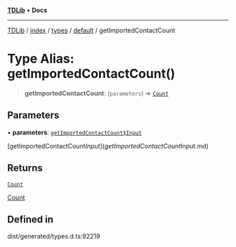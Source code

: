 [**TDLib**](../../../../../../README.md) • **Docs**

***

[TDLib](../../../../../../modules.md) / [index](../../../../../README.md) / [types](../../../README.md) / [default](../README.md) / getImportedContactCount

# Type Alias: getImportedContactCount()

> **getImportedContactCount**: (`parameters`) => [`Count`](Count.md)

## Parameters

• **parameters**: [`getImportedContactCount$Input`](getImportedContactCount$Input.md)

[getImportedContactCount$Input](getImportedContactCount$Input.md)

## Returns

[`Count`](Count.md)

[Count](Count.md)

## Defined in

dist/generated/types.d.ts:92219
